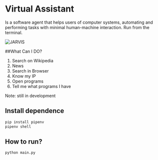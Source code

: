 # Virtual Assistant

Is a software agent that helps users of computer systems, automating and performing tasks with minimal human-machine interaction. Run from the terminal.

![JARVIS](https://encrypted-tbn0.gstatic.com/images?q=tbn:ANd9GcS1bbd2WVHl17DU5-l9BRj6yiiy85Z3vArVXg&usqp=CAU)

##What Can I DO?
1. Search on Wikipedia
2. News
3. Search in Browser
4. Know my IP
5. Open programs
6. Tell me what programs I have


Note: still in development

## Install dependence

```sh
pip install pipenv
pipenv shell
```

## How to run?
```sh
python main.py
```
